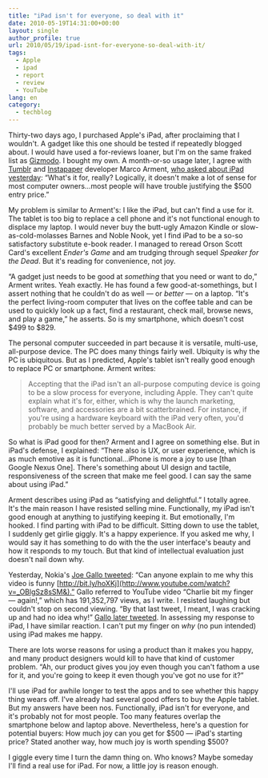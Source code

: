 ```yaml
---
title: "iPad isn't for everyone, so deal with it"
date: 2010-05-19T14:31:00+00:00
layout: single
author_profile: true
url: 2010/05/19/ipad-isnt-for-everyone-so-deal-with-it/
tags:
  - Apple
  - ipad
  - report
  - review
  - YouTube
lang: en
category: 
  - techblog
---
```

Thirty-two days ago, I purchased Apple's iPad, after proclaiming that I wouldn't. A gadget like this one should be tested if repeatedly blogged about. I would have used a for-reviews loaner, but I'm on the same fraked list as [Gizmodo](http://www.gizmodo.com/). I bought my own. A month-or-so usage later, I agree with [Tumblr](http://tumblr.com/) and [Instapaper](http://www.instapaper.com/) developer Marco Arment, [who asked about iPad yesterday](http://www.marco.org/608396721): “What's it for, really? Logically, it doesn't make a lot of sense for most computer owners…most people will have trouble justifying the $500 entry price.” 

My problem is similar to Arment's: I like the iPad, but can't find a use for it. The tablet is too big to replace a cell phone and it's not functional enough to displace my laptop. I would never buy the butt-ugly Amazon Kindle or slow-as-cold-molasses Barnes and Noble Nook, yet I find iPad to be a so-so satisfactory substitute e-book reader. I managed to reread Orson Scott Card's excellent _Ender's Game_ and am trudging through sequel _Speaker for the Dead_. But it's reading for convenience, not joy. 

“A gadget just needs to be good at _something_ that you need or want to do,” Arment writes. Yeah exactly. He has found a few good-at-somethings, but I assert nothing that he couldn't do as well — or _better_ — on a laptop. “It's the perfect living-room computer that lives on the coffee table and can be used to quickly look up a fact, find a restaurant, check mail, browse news, and play a game,” he asserts. So is my smartphone, which doesn't cost $499 to $829. 

The personal computer succeeded in part because it is versatile, multi-use, all-purpose device. The PC does many things fairly well. Ubiquity is why the PC is ubiquitous. But as I predicted, Apple's tablet isn't really good enough to replace PC or smartphone. Arment writes: 

> Accepting that the iPad isn't an all-purpose computing device is going to be a slow process for everyone, including Apple. They can't quite explain what it's for, either, which is why the launch marketing, software, and accessories are a bit scatterbrained. For instance, if you're using a hardware keyboard with the iPad very often, you'd probably be much better served by a MacBook Air.

So what is iPad good for then? Arment and I agree on something else. But in iPad's defense, I explained: “There also is UX, or user experience, which is as much emotive as it is functional…iPhone is more a joy to use [than Google Nexus One]. There's something about UI design and tactile, responsiveness of the screen that make me feel good. I can say the same about using iPad.” 

Arment describes using iPad as “satisfying and delightful.” I totally agree. It's the main reason I have resisted selling mine. Functionally, my iPad isn't good enough at anything to justifying keeping it. But emotionally, I'm hooked. I find parting with iPad to be difficult. Sitting down to use the tablet, I suddenly get girlie giggly. It's a happy experience. If you asked me why, I would say it has something to do with the the user interface's beauty and how it responds to my touch. But that kind of intellectual evaluation just doesn't nail down why. 

Yesterday, Nokia's [Joe Gallo tweeted](https://twitter.com/JGallo02/status/14177997125): “Can anyone explain to me why this video is funny [http://bit.ly/hoXKj](http://www.youtube.com/watch?v=_OBlgSz8sSM&).” Gallo referred to YouTube video “Charlie bit my finger — again!,” which has 191,352,797 views, as I write. I resisted laughing but couldn't stop on second viewing. “By that last tweet, I meant, I was cracking up and had no idea why!” [Gallo later tweeted](https://twitter.com/JGallo02/status/14178019830). In assessing my response to iPad, I have similar reaction. I can't put my finger on _why_ (no pun intended) using iPad makes me happy. 

There are lots worse reasons for using a product than it makes you happy, and many product designers would kill to have that kind of customer problem. “Ah, our product gives you joy even though you can't fathom a use for it, and you're going to keep it even though you've got no use for it?” 

I'll use iPad for awhile longer to test the apps and to see whether this happy thing wears off. I've already had several good offers to buy the Apple tablet. But my answers have been nos. Functionally, iPad isn't for everyone, and it's probably not for most people. Too many features overlap the smartphone below and laptop above. Nevertheless, here's a question for potential buyers: How much joy can you get for $500 — iPad's starting price? Stated another way, how much joy is worth spending $500? 

I giggle every time I turn the damn thing on. Who knows? Maybe someday I'll find a real use for iPad. For now, a little joy is reason enough.
